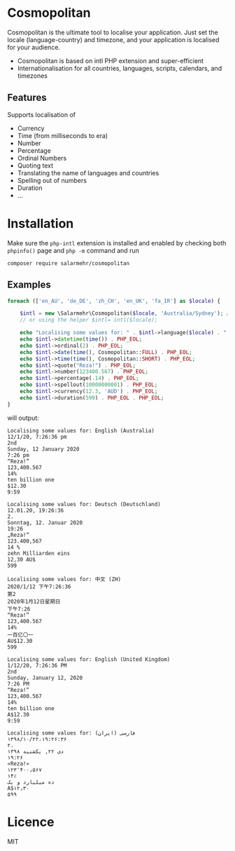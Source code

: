 Cosmopolitan 
============
Cosmopolitan is the ultimate tool to localise your application. Just set the locale (language-country) and timezone, and your
application is localised for your audience.

- Cosmopolitan is based on intl PHP extension and super-efficient
- Internationalisation for all countries, languages, scripts, calendars, and timezones

Features
---------
Supports localisation of

- Currency
- Time (from milliseconds to era)
- Number
- Percentage
- Ordinal Numbers
- Quoting text
- Translating the name of languages and countries
- Spelling out of numbers
- Duration
- ...

Installation
============
Make sure the `php-intl` extension is installed and enabled by checking both `phpinfo()` page and  `php -m` command and run
~~~    
composer require salarmehr/cosmopolitan
~~~ 

Examples
--------
~~~~~php
foreach (['en_AU', 'de_DE', 'zh_CH', 'en_UK', 'fa_IR'] as $locale) {

    $intl = new \Salarmehr\Cosmopolitan($locale, 'Australia/Sydney'); // all 
    // or using the helper $intl= intl($locale);

    echo "Localising some values for: " . $intl->language($locale) . " (" . $intl->country($locale) . ")" . PHP_EOL;
    echo $intl->datetime(time()) . PHP_EOL;
    echo $intl->ordinal(2) . PHP_EOL;
    echo $intl->date(time(), Cosmopolitan::FULL) . PHP_EOL;
    echo $intl->time(time(), Cosmopolitan::SHORT) . PHP_EOL;
    echo $intl->quote("Reza!") . PHP_EOL;
    echo $intl->number(123400.567) . PHP_EOL;
    echo $intl->percentage(.14) . PHP_EOL;
    echo $intl->spellout(10000000001) . PHP_EOL;
    echo $intl->currency(12.3, 'AUD') . PHP_EOL;
    echo $intl->duration(599) . PHP_EOL . PHP_EOL;
}
~~~~~~
will output:
~~~~
Localising some values for: English (Australia)
12/1/20, 7:26:36 pm
2nd
Sunday, 12 January 2020
7:26 pm
“Reza!”
123,400.567
14%
ten billion one
$12.30
9:59

Localising some values for: Deutsch (Deutschland)
12.01.20, 19:26:36
2.
Sonntag, 12. Januar 2020
19:26
„Reza!“
123.400,567
14 %
zehn Milliarden eins
12,30 AU$
599

Localising some values for: 中文 (ZH)
2020/1/12 下午7:26:36
第2
2020年1月12日星期日
下午7:26
“Reza!”
123,400.567
14%
一百亿〇一
AU$12.30
599

Localising some values for: English (United Kingdom)
1/12/20, 7:26:36 PM
2nd
Sunday, January 12, 2020
7:26 PM
“Reza!”
123,400.567
14%
ten billion one
A$12.30
9:59

Localising some values for: فارسی (ایران)
۱۳۹۸/۱۰/۲۲،‏ ۱۹:۲۶:۳۶
۲.
۱۳۹۸ دی ۲۲, یکشنبه
۱۹:۲۶
«Reza!»
۱۲۳٬۴۰۰٫۵۶۷
۱۴٪
ده میلیارد و یک
‎A$۱۲٫۳۰
۵۹۹
~~~~

Licence
=======
MIT
